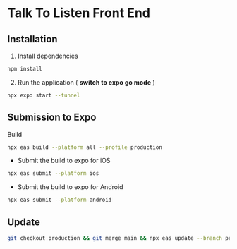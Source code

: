 # Talk To Listen Front End

## Installation
1. Install dependencies
```bash
npm install
```
2. Run the application ( **switch to expo go mode** )
```bash
npx expo start --tunnel
```

## Submission to Expo

Build

```bash 
npx eas build --platform all --profile production
```

- Submit the build to expo for iOS
  
```bash
npx eas submit --platform ios
```

- Submit the build to expo for Android
  
```bash
npx eas submit --platform android
```

## Update
```bash
git checkout production && git merge main && npx eas update --branch production --message "Update to latest version"
```